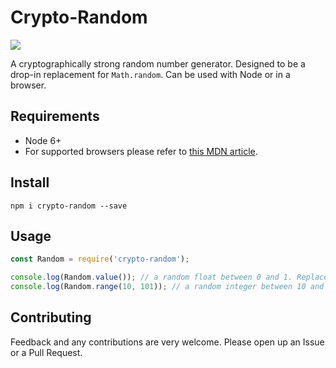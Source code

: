 # Crypto-Random

![](https://travis-ci.org/SkepticalHippo/crypto-random.svg?branch=master)

A cryptographically strong random number generator. Designed to be a drop-in replacement for `Math.random`. Can be used with Node or in a browser.

## Requirements

* Node 6+
* For supported browsers please refer to [this MDN article](https://developer.mozilla.org/en-US/docs/Web/API/RandomSource/getRandomValues).

## Install

`npm i crypto-random --save`

## Usage

```js
const Random = require('crypto-random');

console.log(Random.value()); // a random float between 0 and 1. Replacement function for Math.random.
console.log(Random.range(10, 101)); // a random integer between 10 and 101.
```

## Contributing

Feedback and any contributions are very welcome. Please open up an Issue or a Pull Request.
